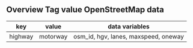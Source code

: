 ## Overview Tag value OpenStreetMap data
|key|value|data variables|
|-----|-------|-----------|
|highway|motorway|osm_id, hgv, lanes, maxspeed, oneway|
